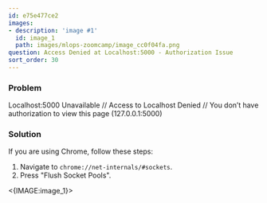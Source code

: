 ```yaml
---
id: e75e477ce2
images:
- description: 'image #1'
  id: image_1
  path: images/mlops-zoomcamp/image_cc0f04fa.png
question: Access Denied at Localhost:5000 - Authorization Issue
sort_order: 30
---
```


### Problem

Localhost:5000 Unavailable // Access to Localhost Denied // You don’t have authorization to view this page (127.0.0.1:5000)

### Solution

If you are using Chrome, follow these steps:

1. Navigate to `chrome://net-internals/#sockets`.
2. Press "Flush Socket Pools".

<{IMAGE:image_1}>
